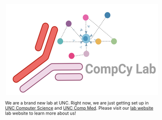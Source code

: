 

<center><img src="/CompCyPng.png" alt="grad1" width="500" height="300"></center> 


We are a brand new lab at UNC. Right now, we are just getting set up in <a href="https://cs.unc.edu/"> UNC Computer Science</a> and <a href="https://www.med.unc.edu/compmed/"> UNC Comp Med</a>. Please visit our <a href="https://compcylab.squarespace.com/"> lab website</a> lab website to learn more about us! 
